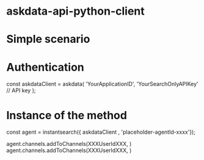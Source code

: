 # askdata-api-python-client
# Simple scenario

# Authentication
const askdataClient = askdata(
  'YourApplicationID',
  'YourSearchOnlyAPIKey' // API key
);

# Instance of the method
const agent = instantsearch({
  askdataClient
  , 'placeholder-agentId-xxxx'});

agent.channels.addToChannels(XXXUserIdXXX, )
agent.channels.addToChannels(XXXUserIdXXX, )
